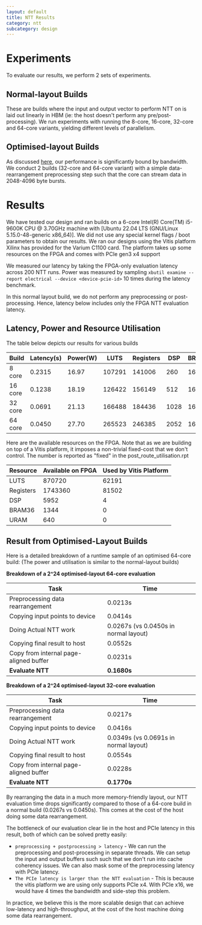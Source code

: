 ```yaml
---
layout: default
title: NTT Results
category: ntt
subcategory: design
---
```


# Experiments

To evaluate our results, we perform 2 sets of experiments.

## Normal-layout Builds

These are builds where the input and output vector to perform NTT on is laid out
linearly in HBM (ie: the host doesn't perform any pre/post-processing). We run
experiments with running the 8-core, 16-core, 32-core and 64-core variants,
yielding different levels of parallelism.

## Optimised-layout Builds

As discussed [here](ntt-bandwidth.html), our performance is significantly
bound by bandwidth. We conduct 2 builds (32-core and 64-core variant) with a
simple data-rearrangement preprocessing step such that the core can stream data
in 2048-4096 byte bursts.

# Results

We have tested our design and ran builds on a 6-core
Intel(R) Core(TM) i5-9600K CPU @ 3.70GHz machine with
[Ubuntu 22.04 LTS (GNU/Linux 5.15.0-48-generic x86_64)]. We did not use
any special kernel flags / boot parameters to obtain our results. We ran
our designs using the Vitis platform Xilinx has provided for the Varium C1100
card. The platform takes up some resources on the FPGA and comes with PCIe gen3
x4 support

We measured our latency by taking the FPGA-only evaluation latency across 200
NTT runs. Power was measured by sampling `xbutil examine --report electrical
--device <device-pcie-id>` 10 times during the latency benchmark.

In this normal layout build, we do not perform any preprocessing or
post-processing. Hence, latency below includes only the FPGA NTT evaluation
latency.

## Latency, Power and Resource Utilisation

The table below depicts our results for various builds

|   Build | Latency(s) | Power(W) | LUTS   | Registers |  DSP | BRAM36 | URAM  |
|---------|------------|----------|--------|-----------|------|--------|-------|
|  8 core |     0.2315 |    16.97 | 107291 |    141006 |  260 |    162 |   48  |
| 16 core |     0.1238 |    18.19 | 126422 |    156149 |  512 |    162 |   96  |
| 32 core |     0.0691 |    21.13 | 166488 |    184436 | 1028 |    162 |   192 |
| 64 core |     0.0450 |    27.70 | 265523 |    246385 | 2052 |    162 |   384 |

Here are the available resources on the FPGA. Note that as we are building on
top of a Vitis platform, it imposes a non-trivial fixed-cost that we don't
control. The number is reported as "fixed" in the post_route_utilisation.rpt

| Resource  | Available on FPGA | Used by Vitis Platform |
|-----------|-------------------|------------------------|
|      LUTS |            870720 |                  62191 |
| Registers |           1743360 |                  81502 |
|       DSP |              5952 |                      4 |
|    BRAM36 |              1344 |                      0 |
|      URAM |               640 |                      0 |

## Result from Optimised-Layout Builds

Here is a detailed breakdown of a runtime sample of an optimised 64-core build:
(The power and utilisation is similar to the normal-layout builds)

__Breakdown of a 2^24 optimised-layout 64-core evaluation__

|               Task                     |   Time  |
|----------------------------------------|---------|
| Preprocessing data rearrangement       | 0.0213s |
| Copying input points to device         | 0.0414s |
| Doing Actual NTT work                  | 0.0267s (vs 0.0450s in normal layout) |
| Copying final result to host           | 0.0552s |
| Copy from internal page-aligned buffer | 0.0231s |
| __Evaluate NTT__                       | __0.1680s__ |

__Breakdown of a 2^24 optimised-layout 32-core evaluation__

|               Task                     |   Time  |
|----------------------------------------|---------|
| Preprocessing data rearrangement       | 0.0217s |
| Copying input points to device         | 0.0416s |
| Doing Actual NTT work                  | 0.0349s (vs 0.0691s in normal layout) |
| Copying final result to host           | 0.0554s |
| Copy from internal page-aligned buffer | 0.0228s |
| __Evaluate NTT__                       | __0.1770s__ |


By rearranging the data in a much more memory-friendly layout, our NTT
evaluation time drops significantly compared to those of a 64-core build in
a normal build (0.0267s vs 0.0450s). This comes at the cost of the host doing
some data rearrangement.

The bottleneck of our evaluation clear lie in the host and PCIe latency in
this result, both of which can be solved pretty easily:

- `preprocessing + postprocessing > latency` - We can run the preprocessing
  and post-processing in separate threads. We can setup the input and output
  buffers such such that we don't run into cache coherency issues. We can also
  mask some of the preprocessing latency with PCIe latency.
- `The PCIe latency is larger than the NTT evaluation` - This is because the
  vitis platform we are using only supports PCIe x4. With PCIe x16, we would have
  4 times the bandwidth and side-step this problem.

In practice, we believe this is the more scalable design that can achieve
low-latency and high-throughput, at the cost of the host machine doing some
data rearrangement.
